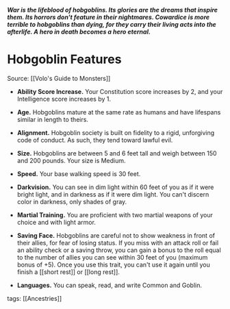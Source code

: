 _**War is the lifeblood of hobgoblins. Its glories are the dreams that inspire them. Its horrors don't feature in their nightmares. Cowardice is more terrible to hobgoblins than dying, for they carry their living acts into the afterlife. A hero in death becomes a hero eternal.**_

# Hobgoblin Features

Source: [[Volo's Guide to Monsters]]

-   **Ability Score Increase.** Your Constitution score increases by 2, and your Intelligence score increases by 1.

-   **Age.** Hobgoblins mature at the same rate as humans and have lifespans similar in length to theirs.

-   **Alignment.** Hobgoblin society is built on fidelity to a rigid, unforgiving code of conduct. As such, they tend toward lawful evil.

-   **Size.** Hobgoblins are between 5 and 6 feet tall and weigh between 150 and 200 pounds. Your size is Medium.

-   **Speed.** Your base walking speed is 30 feet.

-   **Darkvision.** You can see in dim light within 60 feet of you as if it were bright light, and in darkness as if it were dim light. You can't discern color in darkness, only shades of gray.

-   **Martial Training.** You are proficient with two martial weapons of your choice and with light armor.

-   **Saving Face.** Hobgoblins are careful not to show weakness in front of their allies, for fear of losing status. If you miss with an attack roll or fail an ability check or a saving throw, you can gain a bonus to the roll equal to the number of allies you can see within 30 feet of you (maximum bonus of +5). Once you use this trait, you can't use it again until you finish a [[short rest]] or [[long rest]].

-   **Languages.** You can speak, read, and write Common and Goblin.

tags: [[Ancestries]]
